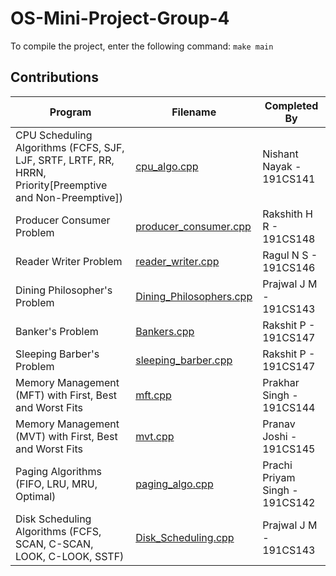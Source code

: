 # OS-Mini-Project-Group-4

To compile the project, enter the following command:
`make main`

## Contributions

| Program | Filename | Completed By |
| ------- | -------- | ------------ |
| CPU Scheduling Algorithms (FCFS, SJF, LJF, SRTF, LRTF, RR, HRRN, Priority[Preemptive and Non-Preemptive]) | [cpu_algo.cpp](/cpu_algo.cpp) | Nishant Nayak - 191CS141 |
| Producer Consumer Problem | [producer_consumer.cpp](/producer_consumer.cpp) | Rakshith H R - 191CS148 |
| Reader Writer Problem | [reader_writer.cpp](/reader_writer.cpp) | Ragul N S - 191CS146 |
| Dining Philosopher's Problem | [Dining_Philosophers.cpp](/Dining_Philosophers.cpp) | Prajwal J M - 191CS143 |
| Banker's Problem | [Bankers.cpp](/Bankers.cpp) | Rakshit P - 191CS147 |
| Sleeping Barber's Problem | [sleeping_barber.cpp](/sleeping_barber.cpp) | Rakshit P - 191CS147 |
| Memory Management (MFT) with First, Best and Worst Fits | [mft.cpp](/mft.cpp) | Prakhar Singh - 191CS144 |
| Memory Management (MVT) with First, Best and Worst Fits | [mvt.cpp](/mvt.cpp) | Pranav Joshi - 191CS145 |
| Paging Algorithms (FIFO, LRU, MRU, Optimal) | [paging_algo.cpp](/paging_algo.cpp)| Prachi Priyam Singh - 191CS142 |
| Disk Scheduling Algorithms (FCFS, SCAN, C-SCAN, LOOK, C-LOOK, SSTF) | [Disk_Scheduling.cpp](/Disk_Scheduling.cpp) | Prajwal J M - 191CS143 |
